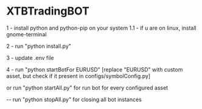 # XTBTradingBOT

1 - install python and python-pip on your system
    1.1 - if u are on linux, install gnome-terminal

2 - run "python install.py"

3 - update .env file

4 - run "python startBotFor EURUSD"  [replace "EURUSD" with custom asset, but check if it present in configs/symbolConfig.py]

or run "python startAll.py" for run bot for every configured asset


-- run "python stopAll.py" for closing all bot instances